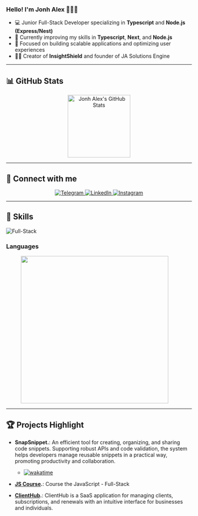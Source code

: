 ### Hello! I'm Jonh Alex 🙋🏽‍♂️

- 💻 Junior Full-Stack Developer specializing in **Typescript** and **Node.js (Express/Nest)**
- 🌱 Currently improving my skills in **Typescript**, **Next**, and **Node.js**
- 🚀 Focused on building scalable applications and optimizing user experiences
- 👨‍💻 Creator of **InsightShield** and founder of JA Solutions Engine

---

<h2> 📊 GitHub Stats </h2>

<div align="center">
  <a href="https://github.com/Jonhvmp">
    <img height="170em" src="https://github-readme-stats.vercel.app/api?username=Jonhvmp&show_icons=true&theme=dracula&count_private=true" alt="Jonh Alex's GitHub Stats"/>
  </a>
</div>

---

<h2> 🔗 Connect with me </h2>

<div align="center">
  <a href="https://t.me/Jonhvmp" target="_blank">
    <img src="https://img.shields.io/badge/Telegram-2CA5E0?style=for-the-badge&logo=telegram&logoColor=white" alt="Telegram"/>
  </a>
  <a href="https://www.linkedin.com/in/Jonhvmp" target="_blank">
    <img src="https://img.shields.io/badge/LinkedIn-0077B5?style=for-the-badge&logo=linkedin&logoColor=white" alt="LinkedIn"/>
  </a>
  <a href="https://www.instagram.com/jonhvmp/" target="_blank">
    <img src="https://img.shields.io/badge/Instagram-E4405F?style=for-the-badge&logo=instagram&logoColor=white" alt="Instagram"/>
  </a>
</div>

---

<h2> 🚀 Skills </h2>

<div align="left">
  <img src="https://img.shields.io/badge/full-stack-323330?style=for-the-badge&logo=full-stack&logo" alt="Full-Stack" title="Full-Stack"/>

<h3>Languages</h3>

  <figure>
    <img 
      src="https://wakatime.com/share/@Jonhvmp/0496ab4f-d98c-422d-b2f9-eadd286249ee.svg" height="400px">
    </img>
  </figure>
    
</div>

---

<h2> 🏆 Projects Highlight </h2>

- **SnapSnippet.**: An efficient tool for creating, organizing, and sharing code snippets. Supporting robust APIs and code validation, the system helps developers manage reusable snippets in a practical way, promoting productivity and collaboration.
  - <a href="https://wakatime.com/badge/github/Jonhvmp/SnapSnippet"><img src="https://wakatime.com/badge/github/Jonhvmp/SnapSnippet.svg" alt="wakatime"></a>
   
- **[JS Course](https://www.github.com/jonhvmp/js-course/).**: Course the JavaScript - Full-Stack
- **[ClientHub](https://clienthub-frontend-gamma.vercel.app/).**: ClientHub is a SaaS application for managing clients, subscriptions, and renewals with an intuitive interface for businesses and individuals.
